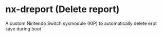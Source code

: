 # nx-dreport (Delete report)

A custom Nintendo Switch sysmodule (KIP) to automatically delete erpt save during boot
